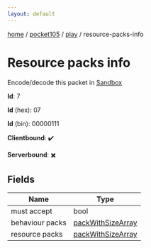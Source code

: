 ```yaml
---
layout: default
---
```


[home](/)  /  [pocket105](/protocol/pocket105)  /  [play](/protocol/pocket105/play)  /  resource-packs-info

# Resource packs info

Encode/decode this packet in [Sandbox](../../../sandbox/pocket105#Play.ResourcePacksInfo)

**Id**: 7

**Id** (hex): 07

**Id** (bin): 00000111

**Clientbound**: ✔️

**Serverbound**: ✖️

## Fields

Name | Type
---|---
must accept | bool
behaviour packs | [packWithSizeArray](/protocol/pocket105/arrays)
resource packs | [packWithSizeArray](/protocol/pocket105/arrays)
